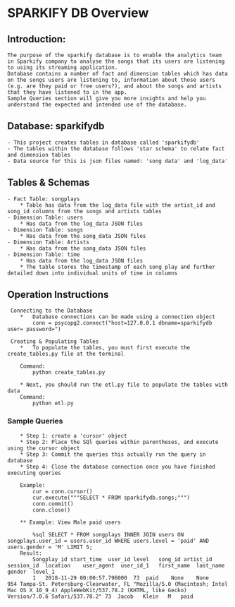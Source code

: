 # SPARKIFY DB Overview
 
## Introduction: 
	The purpose of the sparkify database is to enable the analytics team in Sparkify company to analyse the songs that its users are listening to using its streaming application. 
    Database contains a number of fact and dimension tables which has data on the songs users are listening to, information about those users (e.g. are they paid or free users?), and about the songs and artists that they have listened to in the app.
    Sample Queries section will give you more insights and help you understand the expected and intended use of the database.
 
## Database: sparkifydb
 
    - This project creates tables in database called 'sparkifydb'
    - The tables within the database follows 'star schema' to relate fact and dimension tables
    - Data source for this is json files named: 'song data' and 'log_data'

## Tables & Schemas

    - Fact Table: songplays
		* Table has data from the log_data file with the artist_id and song_id columns from the songs and artists tables
    - Dimension Table: users
		* Has data from the log_data JSON files
	- Dimension Table: songs 
		* Has data from the song_data JSON files
	- Dimension Table: Artists
		* Has data from the song_data JSON files
	- Dimension Table: time
		* Has data from the log_data JSON files
        * The table stores the timestamp of each song play and further detailed down into individual units of time in columns
  
## Operation Instructions

	 Connecting to the Database
		*   Database connections can be made using a connection object
			conn = psycopg2.connect("host=127.0.0.1 dbname=sparkifydb user= password=")

	 Creating & Populating Tables
		* 	To populate the tables, you must first execute the create_tables.py file at the terminal
		
		Command:
			python create_tables.py
	   
		* Next, you should run the etl.py file to populate the tables with data
		Command:
			python etl.py
		
### Sample Queries

		* Step 1: create a 'cursor' object 
		* Step 2: Place the SQl queries within parentheses, and execute using the cursor object
		* Step 3: Commit the queries this actually run the query in database
		* Step 4: Close the database connection once you have finished executing queries

		Example:
			cur = conn.cursor()
			cur.execute("""SELECT * FROM sparkifydb.songs;""")
			conn.commit()
			conn.close()
		
		** Example: View Male paid users
			
			%sql SELECT * FROM songplays INNER JOIN users ON songplays.user_id = users.user_id WHERE users.level = 'paid' AND users.gender = 'M' LIMIT 5;
		Result:
			Songplay_id	start_time	user_id	level	song_id	artist_id	session_id	location	user_agent	user_id_1	first_name	last_name	gender	level_1
			1	2018-11-29 00:00:57.796000	73	paid	None	None	954	Tampa-St. Petersburg-Clearwater, FL	"Mozilla/5.0 (Macintosh; Intel Mac OS X 10_9_4) AppleWebKit/537.78.2 (KHTML, like Gecko) Version/7.0.6 Safari/537.78.2"	73	Jacob	Klein	M	paid

    
    



